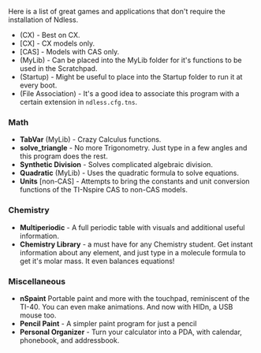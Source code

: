 Here is a list of great games and applications that don't require the installation of Ndless.

* (CX) - Best on CX.
* [CX] - CX models only.
* [CAS] - Models with CAS only.
* (MyLib) - Can be placed into the MyLib folder for it's functions to be used in the Scratchpad.
* (Startup) - Might be useful to place into the Startup folder to run it at every boot.
* (File Association) - It's a good idea to associate this program with a certain extension in `ndless.cfg.tns`.

### Math

* **TabVar** (MyLib) - Crazy Calculus functions.
* **solve_triangle** - No more Trigonometry. Just type in a few angles and this program does the rest.
* **Synthetic Division** - Solves complicated algebraic division.
* **Quadratic** (MyLib) - Uses the quadratic formula to solve equations.
* **Units** [non-CAS] - Attempts to bring the constants and unit conversion functions of the TI-Nspire CAS to non-CAS models.

### Chemistry

* **Multiperiodic** - A full periodic table with visuals and additional useful information.
* **Chemistry Library** - a must have for any Chemistry student. Get instant information about any element, and just type in a molecule formula to get it's molar mass. It even balances equations!

### Miscellaneous

* **nSpaint** Portable paint and more with the touchpad, reminiscent of the TI-40. You can even make animations. And now with HIDn, a USB mouse too.
* **Pencil Paint** - A simpler paint program for just a pencil
* **Personal Organizer** - Turn your calculator into a PDA, with calendar, phonebook, and addressbook.